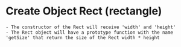 # Create Object Rect (rectangle)

    - The constructor of the Rect will receive 'width' and 'height'
    - The Rect object will have a prototype function with the name 'getSize' that return the size of the Rect width * height
